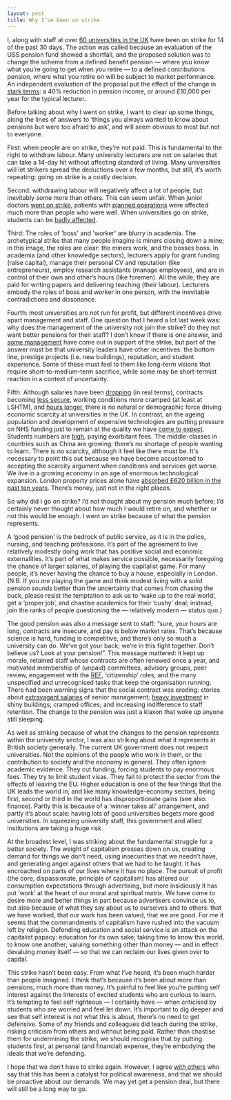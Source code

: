 ```yaml
---
layout: post
title: Why I’ve been on strike
---
```


I, along with staff at over [60 universities in the UK](https://www.ucu.org.uk/article/9338/Over-1-million-students-will-be-affected-by-university-pensions-strikes) have been on strike for 14 of the past 30 days. The action was called because an evaluation of the USS pension fund showed a shortfall, and the proposed solution was to change the scheme from a defined benefit pension — where you know what you’re going to get when you retire — to a defined contributions pension, where what you retire on will be subject to market performance. An independent evaluation of the proposal put the effect of the change in [stark terms](https://www.ucu.org.uk/media/8916/TPS--USS-no-DB-comparison-First-Actuarial-29-Nov-17/pdf/firstacturial_ussvtps_nodb_29nov17.pdf): a 40% reduction in pension income, or around £10,000 per year for the typical lecturer. 

Before talking about why I went on strike, I want to clear up some things, along the lines of answers to ‘things you always wanted to know about pensions but were too afraid to ask’, and will seem obvious to most but not to everyone. 

First: when people are on strike, they’re not paid. This is fundamental to the right to withdraw labour. Many university lecturers are not on salaries that can take a 14-day hit without affecting standard of living. Many universities will let strikers spread the deductions over a few months, but still, it’s worth repeating: going on strike is a costly decision. 

Second: withdrawing labour will negatively affect a lot of people, but inevitably some more than others. This can seem unfair. When junior doctors [went on strike](https://www.theguardian.com/society/2016/sep/01/what-you-need-to-know-about-the-junior-doctors-strike), patients with [planned operations](http://blogs.bmj.com/bmjopen/2018/02/19/2016-junior-doctor-strikes-in-england-had-significant-impact-on-healthcare-provision/) were affected much more than people who were well. When universities go on strike, students can be [badly affected](https://link.springer.com/article/10.1023/A:1020993302071). 

Third: The roles of 'boss' and 'worker' are blurry in academia. The archetypical strike that many people imagine is miners closing down a mine; in this image, the roles are clear: the miners work, and the bosses boss. In academia (and other knowledge sectors), lecturers apply for grant funding (raise capital), manage their personal CV and reputation (like entrepreneurs), employ research assistants (manage employees), and are in control of their own and other’s hours (like foremen). All the while, they are paid for writing papers and delivering teaching (their labour). Lecturers embody the roles of boss and worker in one person, with the inevitable contradictions and dissonance. 

Fourth: most universities are not run for profit, but different incentives drive apart management and staff. One question that I heard a lot last week was: why does the management of the university not join the strike? do they not want better pensions for their staff? I don’t know if there is one answer, and [some management](https://twitter.com/prof_chrisday/status/966648429492523014/photo/1?ref_src=twsrc%5Etfw&ref_url=http%3A%2F%2Fwww.dailymail.co.uk%2Fwires%2Fpa%2Farticle-5422843%2FCalls-university-bosses-unions-to-talks.html) have come out in support of the strike, but part of the answer must be that university leaders have other incentives: the bottom line, prestige projects (i.e. new buildings), reputation, and student experience. Some of these must feel to them like long-term visions that require short-to-medium-term sacrifice, while some may be short-termist reaction in a context of uncertainty. 

Fifth: Although salaries have been [dropping](https://www.timeshighereducation.com/news/real-terms-pay-for-uk-academics-still-below-2010-11-salaries) (in real terms), contracts becoming [less secure](http://theconversation.com/zero-hour-contracts-are-turning-university-lecturers-off-the-job-74949), working conditions more cramped (at least at LSHTM), and [hours longer](https://theconversation.com/zero-hour-contracts-are-turning-university-lecturers-off-the-job-74949), there is no natural or demographic force driving economic scarcity at universities in the UK. In contrast, an the ageing population and development of expensive technologies are putting pressure on NHS funding just to remain at the quality we have [come to expect](https://www.kingsfund.org.uk/publications/articles/theresa-mays-choice-give-nhs-more-money-or-tell-voters-expect-worse-care). Students numbers are [high](https://www.hesa.ac.uk/news/11-01-2018/sfr247-higher-education-student-statistics), paying exorbitant fees. The middle-classes in countries such as China are growing: there’s no shortage of people wanting to learn. There is no scarcity, although it feel like there must be. It's necessary to point this out because we have become accustomed to accepting the scarcity argument when conditions and services get worse. We live in a growing economy in an age of enormous technological expansion. London property prices alone have [absorbed £620 billion in the past ten years](https://www.theguardian.com/money/2017/nov/29/value-of-uks-housing-stock-soars-past-6tn). There’s money, just not in the right places. 

So why did I go on strike? I’d not thought about my pension much before; I’d certainly never thought about how much I would retire on, and whether or not this would be enough. I went on strike because of what the pension represents.

A ‘good pension’ is the bedrock of public service, as it is in the police, nursing, and teaching professions. It’s part of the agreement to live relatively modestly doing work that has positive social and economic externalities. It’s part of what makes service possible, necessarily foregoing the chance of larger salaries, of playing the capitalist game. For many people, it’s never having the chance to buy a house, especially in London. (N.B. If you _are_ playing the game and think modest living with a solid pension sounds better than the uncertainty that comes from chasing the buck, please resist the temptation to ask us to ‘wake up to the real world’, get a ‘proper job’, and chastise academics for their ‘cushy’ deal; instead, join the ranks of people questioning the — relatively modern — status quo.) 

The good pension was also a message sent to staff: “sure, your hours are long, contracts are insecure, and pay is below market rates. That’s because science is hard, funding is competitive, and there’s only so much a university can do. We’ve got your back; we’re in this fight together. Don’t believe us? Look at your pension!”. This message mattered: it kept up morale, retained staff whose contracts are often renewed once a year, and motivated membership of (unpaid) committees, advisory groups, peer review, engagement with the [REF](http://www.ref.ac.uk), ‘citizenship’ roles, and the many unspecified and unrecognised tasks that keep the organisation running. There had been warning signs that the social contract was eroding: stories about [extravagant salaries](https://www.theguardian.com/education/2017/feb/23/university-vice-chancellors-average-pay-now-exceeds-275000) of senior management; [heavy investment](https://www.theguardian.com/education/2016/sep/22/uk-universities-building-schemes-tuition-fees-new-students) in shiny buildings; cramped offices; and increasing indifference to staff retention. The change to the pension was just a klaxon that woke up anyone still sleeping. 

As well as striking because of what the changes to the pension represents within the university sector, I was also striking about what it represents in British society generally. The current UK government does not respect universities. Not the opinions of the people who work in them, or the contribution to society and the economy in general. They often ignore academic evidence. They cut funding, forcing students to pay enormous fees. They try to limit student visas. They fail to protect the sector from the effects of leaving the EU. Higher education is one of the few things that the UK leads the world in; and like many knowledge-economy sectors, being first, second or third in the world has disproportionate gains (see also: finance). Partly this is because of a ‘winner takes all’ arrangement, and partly it’s about scale: having lots of good universities begets more good universities. In squeezing university staff, this government and allied institutions are taking a huge risk. 

At the broadest level, I was striking about the fundamental struggle for a better society. The weight of capitalism presses down on us, creating demand for things we don’t need, using insecurities that we needn’t have, and generating anger against others that we had to be taught. It has encroached on parts of our lives where it has no place. The pursuit of profit (the core, dispassionate, principle of capitalism) has altered our consumption expectations through advertising, but more insidiously it has put ‘work’ at the heart of our moral and spiritual matrix. We have come to desire more and better things in part because advertisers convince us to, but also because of what they say about us to ourselves and to others: that we have worked, that our work has been valued, that we are good. For me it seems that the commandments of capitalism have rushed into the vacuum left by religion. Defending education and social service is an attack on the capitalist papacy: education for its own sake; taking time to know this world, to know one another; valuing something other than money — and in effect devaluing money itself — so that we can reclaim our lives given over to capital. 

This strike hasn’t been easy. From what I’ve heard, it’s been much harder than people imagined. I think that’s because it’s been about more than pensions, much more than money. It’s painful to feel like you’re putting self interest against the interests of excited students who are curious to learn. It’s tempting to feel self righteous — I certainly have — when criticised by students who are worried and feel let down. It’s important to dig deeper and see that self interest is not what this is about, there’s no need to get defensive. Some of my friends and colleagues did teach during the strike, risking criticism from others and without being paid. Rather than chastise them for undermining the strike, we should recognise that by putting students first, at personal (and financial) expense, they’re embodying the ideals that we’re defending. 

I hope that we don’t have to strike again. However, I agree [with others](https://www.jasonhickel.org/blog/2018/3/15/this-isnt-just-about-pensions-anymore-theres-a-revolution-afoot) who say that this has been a catalyst for political awareness, and that we should be proactive about our demands. We may yet get a pension deal, but there will still be a long way to go.
